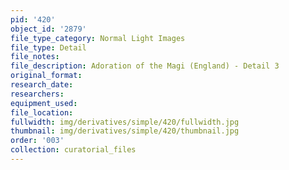 ```yaml
---
pid: '420'
object_id: '2879'
file_type_category: Normal Light Images
file_type: Detail
file_notes:
file_description: Adoration of the Magi (England) - Detail 3
original_format:
research_date:
researchers:
equipment_used:
file_location:
fullwidth: img/derivatives/simple/420/fullwidth.jpg
thumbnail: img/derivatives/simple/420/thumbnail.jpg
order: '003'
collection: curatorial_files
---
```

